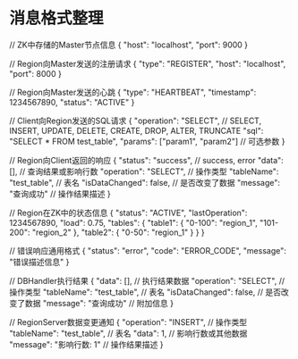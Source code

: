 # 消息格式整理

// ZK中存储的Master节点信息
{
    "host": "localhost",
    "port": 9000
}

// Region向Master发送的注册请求
{
    "type": "REGISTER",
    "host": "localhost",
    "port": 8000
}

// Region向Master发送的心跳
{
    "type": "HEARTBEAT",
    "timestamp": 1234567890,
    "status": "ACTIVE"
}

// Client向Region发送的SQL请求
{
    "operation": "SELECT",  // SELECT, INSERT, UPDATE, DELETE, CREATE, DROP, ALTER, TRUNCATE
    "sql": "SELECT * FROM test_table",
    "params": ["param1", "param2"]  // 可选参数
}

// Region向Client返回的响应
{
    "status": "success",   // success, error
    "data": [],           // 查询结果或影响行数
    "operation": "SELECT", // 操作类型
    "tableName": "test_table", // 表名
    "isDataChanged": false, // 是否改变了数据
    "message": "查询成功"  // 操作结果描述
}

// Region在ZK中的状态信息
{
    "status": "ACTIVE",
    "lastOperation": 1234567890,
    "load": 0.75,
    "tables": {
        "table1": {
            "0-100": "region_1",
            "101-200": "region_2"
        },
        "table2": {
            "0-50": "region_1"
        }
    }
}

// 错误响应通用格式
{
    "status": "error",
    "code": "ERROR_CODE",
    "message": "错误描述信息"
}

// DBHandler执行结果
{
    "data": [],           // 执行结果数据
    "operation": "SELECT", // 操作类型
    "tableName": "test_table", // 表名
    "isDataChanged": false, // 是否改变了数据
    "message": "查询成功"  // 附加信息
}

// RegionServer数据变更通知
{
    "operation": "INSERT", // 操作类型
    "tableName": "test_table", // 表名
    "data": 1,            // 影响行数或其他数据
    "message": "影响行数: 1" // 操作结果描述
}
